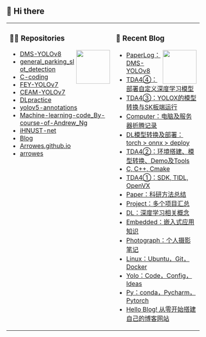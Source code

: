 ## 🧐 Hi there 

<table><tr><td valign="top" width="50%">

### 🐱‍🏍 Repositories

<img align="right" width="88" src="https://cdn.jsdelivr.net/gh/sun0225SUN/sun0225SUN/assets/images/technologist.png" />

<!-- START_SECTION:brain -->
* <a href='https://github.com/Arrowes/DMS-YOLOv8' target='_blank'>DMS-YOLOv8</a>
* <a href='https://github.com/Arrowes/general_parking_slot_detection' target='_blank'>general_parking_slot_detection</a>
* <a href='https://github.com/Arrowes/C-coding' target='_blank'>C-coding</a>
* <a href='https://github.com/Arrowes/FEY-YOLOv7' target='_blank'>FEY-YOLOv7</a>
* <a href='https://github.com/Arrowes/CEAM-YOLOv7' target='_blank'>CEAM-YOLOv7</a>
* <a href='https://github.com/Arrowes/DLpractice' target='_blank'>DLpractice</a>
* <a href='https://github.com/Arrowes/yolov5-annotations' target='_blank'>yolov5-annotations</a>
* <a href='https://github.com/Arrowes/Machine-learning-code_By-course-of-Andrew_Ng' target='_blank'>Machine-learning-code_By-course-of-Andrew_Ng</a>
* <a href='https://github.com/Arrowes/iHNUST-net' target='_blank'>iHNUST-net</a>
* <a href='https://github.com/Arrowes/Blog' target='_blank'>Blog</a>
* <a href='https://github.com/Arrowes/Arrowes.github.io' target='_blank'>Arrowes.github.io</a>
* <a href='https://github.com/Arrowes/arrowes' target='_blank'>arrowes</a>

<!-- END_SECTION:brain -->

</td><td valign="top" width="50%">

### 📃 Recent Blog

<img align="right" width="88" src="https://cdn.jsdelivr.net/gh/sun0225SUN/sun0225SUN/assets/images/astronaut.png" />

<!-- BLOG-POST-LIST:START -->
- [PaperLog：DMS-YOLOv8](https://wangyujie.fun/PaperLog/)
- [TDA4④：部署自定义深度学习模型](https://wangyujie.fun/TDA4VM4/)
- [TDA4③：YOLOX的模型转换与SK板端运行](https://wangyujie.fun/TDA4VM3/)
- [Computer：电脑及服务器折腾记录](https://wangyujie.fun/Computer/)
- [DL模型转换及部署：torch &gt; onnx &gt; deploy](https://wangyujie.fun/DLdeploy/)
- [TDA4②：环境搭建、模型转换、Demo及Tools](https://wangyujie.fun/TDA4VM2/)
- [C, C++, Cmake](https://wangyujie.fun/C/)
- [TDA4①：SDK, TIDL, OpenVX](https://wangyujie.fun/TDA4VM/)
- [Paper：科研方法总结](https://wangyujie.fun/Paper/)
- [Project：多个项目汇总](https://wangyujie.fun/Project/)
- [DL：深度学习相关概念](https://wangyujie.fun/DL/)
- [Embedded：嵌入式应用知识](https://wangyujie.fun/Embedded/)
- [Photograph：个人摄影笔记](https://wangyujie.fun/Photograph/)
- [Linux：Ubuntu，Git，Docker](https://wangyujie.fun/Linux/)
- [Yolo：Code，Config，Ideas](https://wangyujie.fun/Yolo/)
- [Py：conda，Pycharm，Pytorch](https://wangyujie.fun/Pytorch/)
- [Hello Blog! 从零开始搭建自己的博客网站](https://wangyujie.fun/Hello-blog/)
<!-- BLOG-POST-LIST:END -->

<!--
</td>
  </tr>
  <tr>
    <td valign="top" width="50%">
-->

<!--

![Metrics](https://metrics.lecoq.io/arrowes?template=classic&languages=1&base=header%2C%20activity%2C%20community%2C%20repositories%2C%20metadata&base.indepth=false&base.hireable=false&base.skip=false&languages=false&languages.limit=8&languages.threshold=0%25&languages.other=false&languages.colors=github&languages.sections=most-used&languages.indepth=false&languages.analysis.timeout=15&languages.analysis.timeout.repositories=7.5&languages.categories=markup%2C%20programming&languages.recent.categories=markup%2C%20programming&languages.recent.load=300&languages.recent.days=14&config.timezone=Asia%2FShanghai)

</td><td valign="" width="50%">


  <img src="https://cdn.jsdelivr.net/gh/sun0225SUN/sun0225SUN/assets/images/coding.gif" /><br>

</td></tr></table>
-->


<!--
<tr><td>
  
[![Top Langs](https://github-readme-stats.vercel.app/api/top-langs/?username=Arrowes&layout=compact)](https://github.com/anuraghazra/github-readme-stats)
<img align="right" width="88" src="https://cdn.jsdelivr.net/gh/sun0225SUN/sun0225SUN/assets/images/technologist.png" />

</td></tr>
-->



<!--
**Arrowes/arrowes** is a ✨ _special_ ✨ repository because its `README.md` (this file) appears on your GitHub profile.

Here are some ideas to get you started:

- 🔭 I’m currently working on ...
- 🌱 I’m currently learning ...
- 👯 I’m looking to collaborate on ...
- 🤔 I’m looking for help with ...
- 💬 Ask me about ...
- 📫 How to reach me: ...
- 😄 Pronouns: ...
- ⚡ Fun fact: ...
-->
